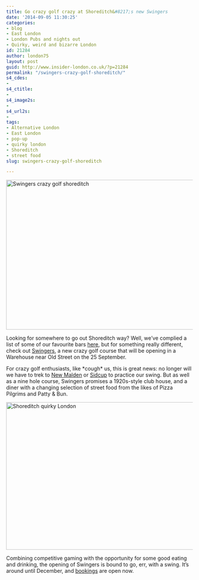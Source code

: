 ```yaml
---
title: Go crazy golf crazy at Shoreditch&#8217;s new Swingers
date: '2014-09-05 11:30:25'
categories:
- blog
- East London
- London Pubs and nights out
- Quirky, weird and bizarre London
id: 21284
author: london75
layout: post
guid: http://www.insider-london.co.uk/?p=21284
permalink: "/swingers-crazy-golf-shoreditch/"
s4_cdes:
- 
s4_ctitle:
- 
s4_image2s:
- 
s4_url2s:
- 
tags:
- Alternative London
- East London
- pop-up
- quirky london
- Shoreditch
- street food
slug: swingers-crazy-golf-shoreditch

---
```

[<img class="aligncenter wp-image-21287 size-full" src="http://www.insider-london.co.uk/wp-content/uploads/2014/09/Swingers-course-illustration1.jpg" alt="Swingers crazy golf shoreditch" width="569" height="403" />](http://www.insider-london.co.uk/wp-content/uploads/2014/09/Swingers-course-illustration1.jpg)

Looking for somewhere to go out Shoreditch way? Well, we&#8217;ve complied a list of some of our favourite bars <a href="http://www.insider-london.co.uk/2012/10/30/shoreditch-bars-drinking-guide-london/" target="_blank">here</a>, but for something really different, check out <a href="http://swingersldn.co.uk/" target="_blank">Swingers</a>, a new crazy golf course that will be opening in a Warehouse near Old Street on the 25 September.

For crazy golf enthusiasts, like \*cough\* us, this is great news: no longer will we have to trek to <a href="http://www.jurassicencounter.com/" target="_blank">New Malden</a> or <a href="http://www.worldofgolf.co.uk/golf-centres/sidcup/lost-island-encounter/" target="_blank">Sidcup</a> to practice our swing. But as well as a nine hole course, Swingers promises a 1920s-style club house, and a diner with a changing selection of street food from the likes of Pizza Pilgrims and Patty & Bun.

[<img class="aligncenter wp-image-21288 size-full" src="http://www.insider-london.co.uk/wp-content/uploads/2014/09/Swingers-clubhouse-illustration.jpg" alt="Shoreditch quirky London" width="569" height="397" />](http://www.insider-london.co.uk/wp-content/uploads/2014/09/Swingers-clubhouse-illustration.jpg)

Combining competitive gaming with the opportunity for some good eating and drinking, the opening of Swingers is bound to go, err, with a swing. It&#8217;s around until December, and <a href="http://swingersldn.co.uk/events/category/swinger/" target="_blank">bookings</a> are open now.